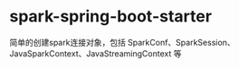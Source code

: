 # spark-spring-boot-starter
简单的创建spark连接对象，包括 SparkConf、SparkSession、JavaSparkContext、JavaStreamingContext 等

